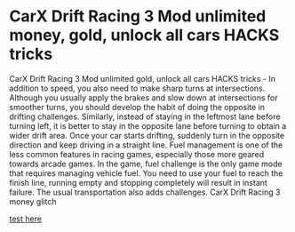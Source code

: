 # CarX Drift Racing 3 Mod unlimited money, gold, unlock all cars HACKS tricks

CarX Drift Racing 3 Mod unlimited gold, unlock all cars HACKS tricks - In addition to speed, you also need to make sharp turns at intersections. Although you usually apply the brakes and slow down at intersections for smoother turns, you should develop the habit of doing the opposite in drifting challenges. Similarly, instead of staying in the leftmost lane before turning left, it is better to stay in the opposite lane before turning to obtain a wider drift area. Once your car starts drifting, suddenly turn in the opposite direction and keep driving in a straight line. Fuel management is one of the less common features in racing games, especially those more geared towards arcade games. In the game, fuel challenge is the only game mode that requires managing vehicle fuel. You need to use your fuel to reach the finish line, running empty and stopping completely will result in instant failure. The usual transportation also adds challenges. CarX Drift Racing 3 money glitch

[test here](https://open.firstory.me/story/cm4tl8mw50vd401t3bzfabil5)

